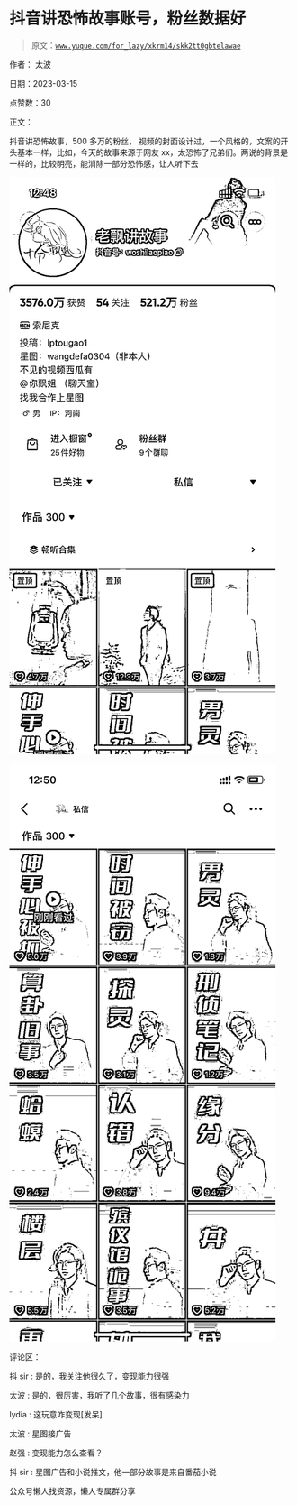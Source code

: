 # 抖音讲恐怖故事账号，粉丝数据好

> 原文：[`www.yuque.com/for_lazy/xkrm14/skk2tt0gbtelawae`](https://www.yuque.com/for_lazy/xkrm14/skk2tt0gbtelawae)



作者： 太波



日期：2023-03-15



点赞数：30



正文：



抖音讲恐怖故事，500 多万的粉丝， 视频的封面设计过，一个风格的，文案的开头基本一样，比如，今天的故事来源于网友 xx，太恐怖了兄弟们。两说的背景是一样的，比较明亮，能消除一部分恐怖感，让人听下去



![](img/172d4260c26e18765bf1639c82593638.png)  

![](img/571a6b60112f574ad95a0f3584b0ac80.png)  

评论区：



抖 sir : 是的，我关注他很久了，变现能力很强



太波 : 是的，很厉害，我听了几个故事，很有感染力



lydia : 这玩意咋变现[发呆]



太波 : 星图接广告



赵强 : 变现能力怎么查看？



抖 sir : 星图广告和小说推文，他一部分故事是来自番茄小说



公众号懒人找资源，懒人专属群分享

